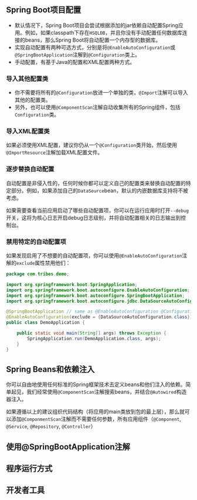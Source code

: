 ## Spring Boot项目配置

* 默认情况下，Spring Boot项目会尝试根据添加的jar依赖自动配置Spring应用。例如，如果classpath下存在`HSQLDB`，并且你没有手动配置任何数据库连接的beans，那么Spring Boot将自动配置一个内存型的数据库。
* 实现自动配置有两种可选方式，分别是将`@EnableAutoConfiguration`或`@SpringBootApplication`注解到`@Configuration`类上。
* 手动配置，有基于Java的配置和XML配置两种方式。

### 导入其他配置类

* 你不需要将所有的`@Configuration`放进一个单独的类，`@Import`注解可以导入其他的配置类。
* 另外，也可以使用`@ComponentScan`注解自动收集所有的Spring组件，包括`Configuration`类。

### 导入XML配置类

如果必须使用XML配置，建议你仍从一个`@Configuration`类开始，然后使用`@ImportResource`注解加载XML配置文件。

### 逐步替换自动配置

自动配置是非侵入性的，任何时候你都可以定义自己的配置类来替换自动配置的特定部分。例如，如果添加自己的` DataSource `bean，默认的内嵌数据库支持将不被考虑。

如果需要查看当前应用启动了哪些自动配置项，你可以在运行应用时打开`--debug`开关，这将为核心日志开启debug日志级别，并将自动配置相关的日志输出到控制台。

### 禁用特定的自动配置项

如果发现启用了不想要的自动配置项，你可以使用`@EnableAutoConfiguration`注解的`exclude`属性禁用他们：
```java
package com.tribes.demo;

import org.springframework.boot.SpringApplication;
import org.springframework.boot.autoconfigure.EnableAutoConfiguration;
import org.springframework.boot.autoconfigure.SpringBootApplication;
import org.springframework.boot.autoconfigure.jdbc.DataSourceAutoConfiguration;

@SpringBootApplication // same as @EnableAutoConfiguration @Configuration @ComponentScan
@EnableAutoConfiguration(exclude = {DataSourceAutoConfiguration.class})
public class DemoApplication {

    public static void main(String[] args) throws Exception {
        SpringApplication.run(DemoApplication.class, args);
    }
}
```

## Spring Beans和依赖注入

你可以自由地使用任何标准的Spring框架技术去定义beans和他们注入的依赖。简单起见，我们经常使用`@ComponentScan`注解搜索beans，并结合`@Autowired`构造器注入。

如果遵循以上的建议组织代码结构（将应用的main类放到包的最上层），那么就可以添加`@ComponmentScan`注解而不需要任何参数，所有应用组件（`@Component`, `@Service`, `@Repository`, `@Controller`）

## 使用@SpringBootApplication注解

## 程序运行方式

## 开发者工具